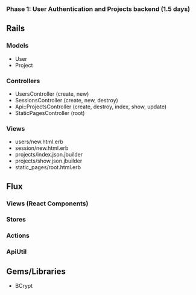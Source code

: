 ### Phase 1: User Authentication and Projects backend (1.5 days)

## Rails
### Models
* User
* Project

### Controllers
* UsersController (create, new)
* SessionsController (create, new, destroy)
* Api::ProjectsController (create, destroy, index, show, update)
* StaticPagesController (root)

### Views
* users/new.html.erb
* session/new.html.erb
* projects/index.json.jbuilder
* projects/show.json.jbuilder
* static_pages/root.html.erb

## Flux
### Views (React Components)

### Stores

### Actions

### ApiUtil

## Gems/Libraries
* BCrypt
